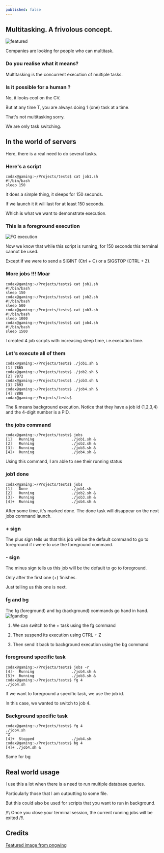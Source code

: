```yaml
---
published: false
---
```

## Multitasking. A frivolous concept.
![featured](https://github.com/codarrenvelvindron/codarrenvelvindron.github.io/raw/master/images/pngwing.com.png)

Companies are looking for people who can multitask.

### Do you realise what it means?
Multitasking is the concurrent execution of multiple tasks.

### Is it possible for a human ?
No, it looks cool on the CV.

But at any time T, you are always doing 1 (one) task at a time.

That's not multitasking sorry.

We are only task switching.


## In the world of servers
Here, there is a real need to do several tasks.

### Here's a script
```
codax@gaming:~/Projects/tests$ cat job1.sh 
#!/bin/bash
sleep 150
```
It does a simple thing, it sleeps for 150 seconds.

If we launch it it will last for at least 150 seconds.

Which is what we want to demonstrate execution.

### This is a foreground execution

![FG execution](https://github.com/codarrenvelvindron/codarrenvelvindron.github.io/raw/master/images/fg_execution.png)

Now we know that while this script is running, for 150 seconds this terminal cannot be used.

Except if we were to send a SIGINT (Ctrl + C) or a SIGSTOP (CTRL + Z).

### More jobs !!! Moar
```
codax@gaming:~/Projects/tests$ cat job1.sh 
#!/bin/bash
sleep 150
codax@gaming:~/Projects/tests$ cat job2.sh 
#!/bin/bash
sleep 500
codax@gaming:~/Projects/tests$ cat job3.sh 
#!/bin/bash
sleep 1000
codax@gaming:~/Projects/tests$ cat job4.sh 
#!/bin/bash
sleep 1500
```
I created 4 job scripts with increasing sleep time, i.e.execution time.

### Let's execute all of them
```
codax@gaming:~/Projects/tests$ ./job1.sh &
[1] 7865
codax@gaming:~/Projects/tests$ ./job2.sh &
[2] 7872
codax@gaming:~/Projects/tests$ ./job3.sh &
[3] 7893
codax@gaming:~/Projects/tests$ ./job4.sh &
[4] 7898
codax@gaming:~/Projects/tests$ 
```
The & means background execution.
Notice that they have a job id (1,2,3,4) and the 4-digit number is a PID.

### the jobs command
```
codax@gaming:~/Projects/tests$ jobs
[1]   Running                 ./job1.sh &
[2]   Running                 ./job2.sh &
[3]-  Running                 ./job3.sh &
[4]+  Running                 ./job4.sh &
```
Using this command, I am able to see their running status

### job1 done
```
codax@gaming:~/Projects/tests$ jobs
[1]   Done                    ./job1.sh
[2]   Running                 ./job2.sh &
[3]-  Running                 ./job3.sh &
[4]+  Running                 ./job4.sh &
```

After some time, it's marked done.
The done task will disappear on the next jobs command launch.

### + sign
The plus sign tells us that this job will be the default command to go to foreground if 
i were to use the foreground command.

### - sign
The minus sign tells us this job will be the default to go to foreground.

Only after the first one (+) finishes.

Just telling us this one is next.

### fg and bg
The fg (foreground) and bg (background) commands go hand in hand.
![fgandbg](https://github.com/codarrenvelvindron/codarrenvelvindron.github.io/raw/master/images/fg_and_bg.png)

1. We can switch to the + task using the fg command

2. Then suspend its execution using CTRL + Z

3. Then send it back to background execution using the bg command

### foreground specific task
```
codax@gaming:~/Projects/tests$ jobs -r
[4]-  Running                 ./job4.sh &
[5]+  Running                 ./job3.sh &
codax@gaming:~/Projects/tests$ fg 4
./job4.sh
```
If we want to foreground a specific task, we use the job id.

In this case, we wanted to switch to job 4.

### Background specific task
```
codax@gaming:~/Projects/tests$ fg 4
./job4.sh
^Z
[4]+  Stopped                 ./job4.sh
codax@gaming:~/Projects/tests$ bg 4
[4]+ ./job4.sh &
```
Same for bg

## Real world usage
I use this a lot when there is a need to run multiple database queries.

Particularly those that I am outputting to some file.

But this could also be used for scripts that you want to run in background.

/!\ Once you close your terminal session, the current running jobs will be exited /!\

## Credits
[Featured image from pngwing](https://www.pngwing.com/en/search?q=human+Multitasking)